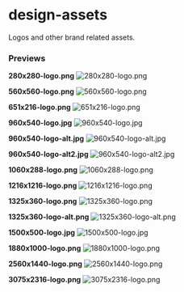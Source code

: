 # design-assets
Logos and other brand related assets.
### Previews
**280x280-logo.png**
![280x280-logo.png](280x280-logo.png)

**560x560-logo.png**
![560x560-logo.png](560x560-logo.png)

**651x216-logo.png**
![651x216-logo.png](651x216-logo.png)

**960x540-logo.jpg**
![960x540-logo.jpg](960x540-logo.jpg)

**960x540-logo-alt.jpg**
![960x540-logo-alt.jpg](960x540-logo-alt.jpg)

**960x540-logo-alt2.jpg**
![960x540-logo-alt2.jpg](960x540-logo-alt2.jpg)

**1060x288-logo.png**
![1060x288-logo.png](1060x288-logo.png)

**1216x1216-logo.png**
![1216x1216-logo.png](1216x1216-logo.png)

**1325x360-logo.png**
![1325x360-logo.png](1325x360-logo.png)

**1325x360-logo-alt.png**
![1325x360-logo-alt.png](1325x360-logo-alt.png)

**1500x500-logo.jpg**
![1500x500-logo.jpg](1500x500-logo.jpg)

**1880x1000-logo.png**
![1880x1000-logo.png](1880x1000-logo.png)

**2560x1440-logo.png**
![2560x1440-logo.png](2560x1440-logo.png)

**3075x2316-logo.png**
![3075x2316-logo.png](3075x2316-logo.png)
